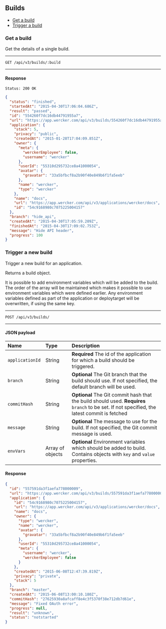 ## Builds

* [Get a build](#get-a-build)
* [Trigger a build](#trigger-a-build)



### <a name="get-a-build" class="anchor"></a> Get a build

Get the details of a single build.

***
`GET /api/v3/builds/:build`
***

#### Response

```
Status: 200 OK
```

```json
{
  "status": "finished",
  "startedAt": "2015-04-30T17:06:04.686Z",
  "result": "passed",
  "id": "554260f7dc16db44791955a7",
  "url": "https://app.wercker.com/api/v3/builds/554260f7dc16db44791955a7",
  "application": {
    "stack": 5,
    "privacy": "public",
    "createdAt": "2015-01-28T17:04:09.851Z",
    "owner": {
      "meta": {
        "werckerEmployee": false,
        "username": "wercker"
      },
      "userId": "55310d295732ce8a41000054",
      "avatar": {
        "gravatar": "33a5bfbcf8a2b90f40e849b6f1fa5eeb"
      },
      "name": "wercker",
      "type": "wercker"
    },
    "name": "docs",
    "url": "https://app.wercker.com/api/v3/applications/wercker/docs",
    "id": "54c9168980c7075225004157"
  },
  "branch": "hide_api",
  "createdAt": "2015-04-30T17:05:59.209Z",
  "finishedAt": "2015-04-30T17:09:02.753Z",
  "message": "Hide API header",
  "progress": 100
}
```

### <a name="trigger-a-build" class="anchor"></a> Trigger a new build

Trigger a new build for an application.

Returns a build object.

It is possible to add environment variables which will be added to the build.
The order of the array will be maintained which makes it possible to use
environment variables which were defined earlier. Any environment variables
defined as part of the application or deploytarget will be overwritten, if
using the same key.

***
`POST /api/v3/builds/`
***

#### JSON payload

| Name | Type | Description |
|:-----|:-----|:------------|
| `applicationId` | String | **Required** The id of the application for which a build should be triggered. |
| `branch` | String | **Optional** The Git branch that the build should use. If not specified, the default branch will be used. |
| `commitHash` | String | **Optional** The Git commit hash that the build should used. **Requires** `branch` to be set. If not specified, the latest commit is fetched |
| `message` | String | **Optional** The message to use for the build. If not specified, the Git commit message is used. |
| `envVars` | Array of objects | **Optional** Environment variables which should be added to build. Contains objects with `key` and `value` properties. |

#### Response

```json
{
  "id": "557591da3f1aefa778000009",
  "url": "https://app.wercker.com/api/v3/builds/557591da3f1aefa778000009",
  "application": {
    "id": "54c9168980c7075225004157",
    "url": "https://app.wercker.com/api/v3/applications/wercker/docs",
    "name": "docs",
    "owner": {
      "type": "wercker",
      "name": "wercker",
      "avatar": {
        "gravatar": "33a5bfbcf8a2b90f40e849b6f1fa5eeb"
      },
      "userId": "55310d295732ce8a41000054",
      "meta": {
        "username": "wercker",
        "werckerEmployee": false
      }
    },
    "createdAt": "2015-06-08T12:47:39.819Z",
    "privacy": "private",
    "stack": 5
  },
  "branch": "master",
  "createdAt": "2015-06-08T13:00:10.180Z",
  "commitHash": "27625930a8afcaff8e4c3f5370f38e712db7d61e",
  "message": "Fixed OAuth error",
  "progress": null,
  "result": "unknown",
  "status": "notstarted"
}
```
